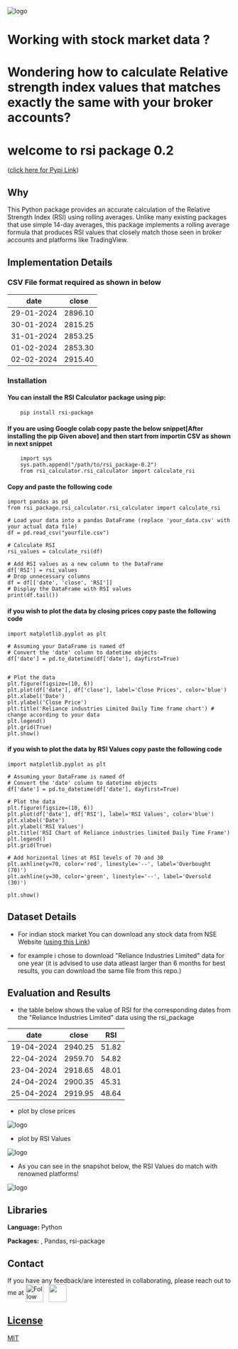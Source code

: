 
![logo](downloadrsi.png)


# Working with stock market data ?
# Wondering how to calculate Relative strength index values that matches exactly the same with your broker accounts?
# welcome to rsi package 0.2 
([click here for Pypi Link](https://pypi.org/project/rsi-package/))

## Why
This Python package provides an accurate calculation of the Relative Strength Index (RSI) using rolling averages. Unlike many existing packages that use simple 14-day averages, this package implements a rolling average formula that produces RSI values that closely match those seen in broker accounts and platforms like TradingView.

## Implementation Details
### CSV File format required as shown in  below 

|date|close|
|----|-----|
|29-01-2024	|2896.10
|30-01-2024	|2815.25
|31-01-2024	|2853.25
|01-02-2024	|2853.30
|02-02-2024	|2915.40

### Installation

#### You can install the RSI Calculator package using pip:
        pip install rsi-package

#### If you are using Google colab copy paste the below snippet[After installing the pip Given above] and then start from importin CSV as shown in next snippet
        import sys
        sys.path.append("/path/to/rsi_package-0.2")
        from rsi_calculator.rsi_calculator import calculate_rsi


#### Copy and paste the following code 
    import pandas as pd
    from rsi_package.rsi_calculator.rsi_calculator import calculate_rsi

    # Load your data into a pandas DataFrame (replace 'your_data.csv' with your actual data file)
    df = pd.read_csv("yourfile.csv")

    # Calculate RSI
    rsi_values = calculate_rsi(df)

    # Add RSI values as a new column to the DataFrame
    df['RSI'] = rsi_values
    # Drop unnecessary columns
    df = df[['date', 'close', 'RSI']]
    # Display the DataFrame with RSI values
    print(df.tail())

#### if you wish to plot the data by closing prices copy paste the following code
    import matplotlib.pyplot as plt

    # Assuming your DataFrame is named df
    # Convert the 'date' column to datetime objects
    df['date'] = pd.to_datetime(df['date'], dayfirst=True)


    # Plot the data
    plt.figure(figsize=(10, 6))
    plt.plot(df['date'], df['close'], label='Close Prices', color='blue')
    plt.xlabel('Date')
    plt.ylabel('Close Price')
    plt.title('Reliance industries Limited Daily Time frame chart') # change according to your data 
    plt.legend()
    plt.grid(True)
    plt.show()

#### if you wish to plot the data by RSI Values copy paste the following code
    import matplotlib.pyplot as plt

    # Assuming your DataFrame is named df
    # Convert the 'date' column to datetime objects
    df['date'] = pd.to_datetime(df['date'], dayfirst=True)

    # Plot the data
    plt.figure(figsize=(10, 6))
    plt.plot(df['date'], df['RSI'], label='RSI Values', color='blue')
    plt.xlabel('Date')
    plt.ylabel('RSI Values')
    plt.title('RSI Chart of Reliance industries limited Daily Time Frame')
    plt.legend()
    plt.grid(True)

    # Add horizontal lines at RSI levels of 70 and 30
    plt.axhline(y=70, color='red', linestyle='--', label='Overbought (70)')
    plt.axhline(y=30, color='green', linestyle='--', label='Oversold (30)')

    plt.show()


## Dataset Details 

- For indian stock market You can download any stock data from NSE Website ([using this Link](https://www.nseindia.com/report-detail/eq_security))

- for example i chose to download "Reliance Industries Limited" data for one year (it is advised to use data atleast larger than 6 months for best results, you can download the same file from this repo.)


## Evaluation and Results

- the table below shows the value of RSI for the corresponding dates from the "Reliance Industries Limited" data using the rsi_package
          
|date      |   close  | RSI   |
|----------|----------|-------|
|19-04-2024|  2940.25 | 51.82 |
|22-04-2024|  2959.70 |54.82  |
|23-04-2024|  2918.65 |48.01  |
|24-04-2024|  2900.35 | 45.31 |
|25-04-2024|  2919.95 | 48.64 |

- plot by close prices

![logo](output.png)

- plot by RSI Values 

![logo](output1.png)

- As you can see in the snapshot below, the RSI Values do match with renowned platforms!

![logo](Reliance25-4-24RSI.png)

## Libraries 

**Language:** Python

**Packages:** , Pandas, rsi-package




## Contact

If you have any feedback/are interested in collaborating, please reach out to me at [<img height="40" src="https://img.icons8.com/color/48/000000/linkedin.png" height="40em" align="center" alt="Follow Kartikey on LinkedIn" title="Follow Kartikey on LinkedIn"/>](https://www.linkedin.com/in/kartikey-vyas-2a29b9273) &nbsp; <a href="mailto:kvsvyas@gmail.com"> <img height="40" src="https://img.icons8.com/fluent/48/000000/gmail.png" align="center" />





## License

[MIT](https://choosealicense.com/licenses/mit/)

